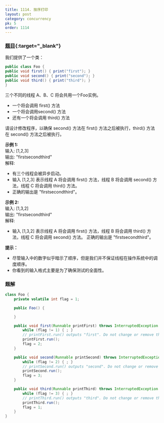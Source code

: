```yaml
---
title: 1114. 按序打印
layout: post
category: concurrency
pk: 5
order: 1114
---
```


### [题目](https://leetcode-cn.com/problems/print-in-order/){:target="_blank"}

我们提供了一个类：

```java
public class Foo {
public void first() { print("first"); }
public void second() { print("second"); }
public void third() { print("third"); }
}
```

三个不同的线程 A、B、C 将会共用一个Foo实例。
- 一个将会调用 first() 方法
- 一个将会调用second() 方法
- 还有一个将会调用 third() 方法

请设计修改程序，以确保 second() 方法在 first() 方法之后被执行，third() 方法在 second() 方法之后被执行。



**示例 1:**  
输入: [1,2,3]  
输出: "firstsecondthird"  
解释:
- 有三个线程会被异步启动。
- 输入 [1,2,3] 表示线程 A 将会调用 first() 方法，线程 B 将会调用 second() 方法，线程 C 将会调用 third() 方法。
- 正确的输出是 "firstsecondthird"。

**示例 2:**  
输入: [1,3,2]  
输出: "firstsecondthird"  
解释:
- 输入 [1,3,2] 表示线程 A 将会调用 first() 方法，线程 B 将会调用 third() 方法，线程 C 将会调用 second() 方法。
  正确的输出是 "firstsecondthird"。

**提示：**
- 尽管输入中的数字似乎暗示了顺序，但是我们并不保证线程在操作系统中的调度顺序。
- 你看到的输入格式主要是为了确保测试的全面性。

### 题解
```java
class Foo {
    private volatile int flag = 1;

    public Foo() {

    }

    public void first(Runnable printFirst) throws InterruptedException {
        while (flag != 1) { ; }
        // printFirst.run() outputs "first". Do not change or remove this line.
        printFirst.run();
        flag = 2;
    }

    public void second(Runnable printSecond) throws InterruptedException {
        while (flag != 2) { ; }
        // printSecond.run() outputs "second". Do not change or remove this line.
        printSecond.run();
        flag = 3;
    }

    public void third(Runnable printThird) throws InterruptedException {
        while (flag != 3) { ; }
        // printThird.run() outputs "third". Do not change or remove this line.
        printThird.run();
        flag = 1;
    }
}
```